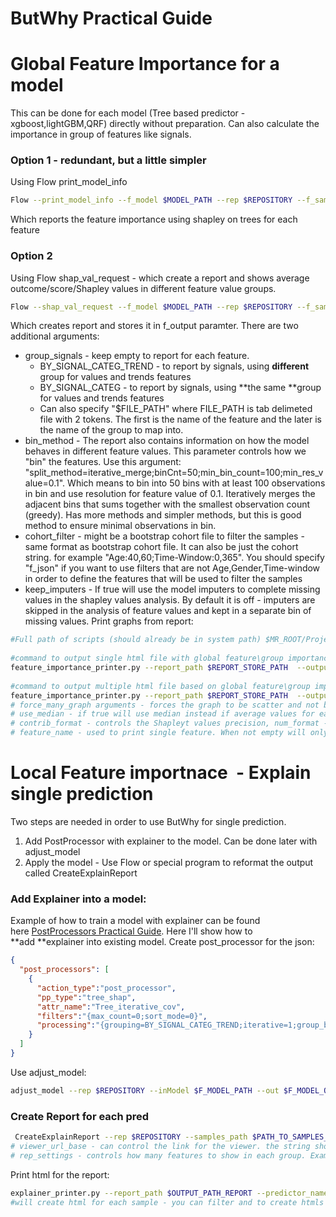 # ButWhy Practical Guide
# Global Feature Importance for a model
This can be done for each model (Tree based predictor - xgboost,lightGBM,QRF) directly without preparation. Can also calculate the importance in group of features like signals.
### Option 1 - redundant, but a little simpler
Using Flow print_model_info
```bash
Flow --print_model_info --f_model $MODEL_PATH --rep $REPOSITORY --f_samples $SAMPLES_TO_ANALYSE_SHAPLEY --max_samples $DOWN_SAMPLE_SAMPLES_TO_THIS_COUNT_OPTIONAL_TO_SPEEDUP --importance_param "importance_type=shap"
```
Which reports the feature importance using shapley on trees for each feature
### Option 2
Using Flow shap_val_request - which create a report and shows average outcome/score/Shapley values in different feature value groups.
```bash
Flow --shap_val_request --f_model $MODEL_PATH --rep $REPOSITORY --f_samples $SAMPLES_TO_ANALYSE_SHAPLEY --max_samples $DOWN_SAMPLE_SAMPLES_TO_THIS_COUNT_OPTIONAL_TO_SPEEDUP --group_signals "" --bin_method "split_method=iterative_merge;binCnt=50;min_bin_count=100;min_res_value=0.1" --f_output $REPORT_STORE_PATH
```
Which creates report and stores it in f_output paramter. There are two additional arguments:

- group_signals - keep empty to report for each feature.
  - BY_SIGNAL_CATEG_TREND - to report by signals, using **different** group for values and trends features
  - BY_SIGNAL_CATEG - to report by signals, using **the same **group for values and trends features
  - Can also specify "$FILE_PATH" where FILE_PATH is tab delimeted file with 2 tokens. The first is the name of the feature and the later is the name of the group to map into.
- bin_method - The report also contains information on how the model behaves in different feature values. This parameter controls how we "bin" the features. 
Use this argument: "split_method=iterative_merge;binCnt=50;min_bin_count=100;min_res_value=0.1". Which means to bin into 50 bins with at least 100 observations in bin and use resolution for feature value of 0.1.
Iteratively merges the adjacent bins that sums together with the smallest observation count (greedy). Has more methods and simpler methods, but this is good method to ensure minimal observations in bin.
- cohort_filter - might be a bootstrap cohort file to filter the samples - same format as bootstrap cohort file. It can also be just the cohort string. for example "Age:40,60;Time-Window:0,365". You should specify "f_json" if you want to use filters that are not Age,Gender,Time-window in order to define the features that will be used to filter the samples
- keep_imputers - If true will use the model imputers to complete missing values in the shapley values analysis. By default it is off - imputers are skipped in the analysis of feature values and kept in a separate bin of missing values.
Print graphs from report:
 
```bash
#Full path of scripts (should already be in system path) $MR_ROOT/Projects/Scripts/Python-scripts/feature_importance_printer.py
 
#command to output single html file with global feature\group importance (feature is the report was created without group_signals and group if Flow ran with some argument in group_signals). output of top 30 (max_count argument)
feature_importance_printer.py --report_path $REPORT_STORE_PATH  --output_path $OUTPUT_PATH --num_format "%2.3f" --feature_name "" --max_count 30 --print_multiple_graphs 0
 
#command to output multiple html file based on global feature\group importance. output_path is directory, create 30(max_count argument) graphs, 1 for each important feature based on global feature important. 
feature_importance_printer.py --report_path $REPORT_STORE_PATH  --output_path $OUTPUT_PATH --num_format "%2.3f" --feature_name "" --max_count 30 --print_multiple_graphs 1
# force_many_graph arguments - forces the graph to be scatter and not bar chart (bar chart is choosen, when less than 5 bins exists for the feature value)
# use_median - if true will use median instead if average values for each feature bin
# contrib_format - controls the Shapleyt values precision, num_format - controls the feature value precision. 
# feature_name - used to print single feature. When not empty will only output this feature and output_path is path to single html file
```
# Local Feature importnace  - Explain single prediction
Two steps are needed in order to use ButWhy for single prediction.
1. Add PostProcessor with explainer to the model. Can be done later with adjust_model
2. Apply the model - Use Flow or special program to reformat the output called CreateExplainReport
### Add Explainer into a model:
Example of how to train a model with explainer can be found here [PostProcessors Practical Guide](../05.PostProcessors%20Practical%20Guide).
Here I'll show how to **add **explainer into existing model.
Create post_processor for the json:
```json
{ 
  "post_processors": [
    {
      "action_type":"post_processor",
      "pp_type":"tree_shap",
      "attr_name":"Tree_iterative_cov",
      "filters":"{max_count=0;sort_mode=0}",
	  "processing":"{grouping=BY_SIGNAL_CATEG_TREND;iterative=1;group_by_sum=0;learn_cov_matrix=1;zero_missing=0;use_mutual_information=0;mutual_inf_bin_setting={split_method=iterative_merge;min_bin_count=100;binCnt=50;min_res_value=0}}"
    }
  ]
}
```
Use adjust_model:
 
```bash
adjust_model --rep $REPOSITORY --inModel $F_MODEL_PATH --out $F_MODEL_OUTPUT_PATH_WITH_EXPLANIER --postProcessors $FILE_PATH_TO_POST_PROCESSOR_DEF --samples $SAMPLES_PATH 
```
### Create Report for each pred
```bash
 CreateExplainReport --rep $REPOSITORY --samples_path $PATH_TO_SAMPLES_TO_EXPLAIN --model_path $PATH_TO_MODEL  --output_path $OUTPUT_PATH_REPORT --take_max 10
# viewer_url_base - can control the link for the viewer. the string should contain 2 "%d" for pid, prediction time to open the viewer on each patient
# rep_settings - controls how many features to show in each group. Example rep_settings="min_count=2;sum_ratio=0.5" - means that it will show at least 2 features per group and the features together will have at least 50% weight
```
Print html for the report:
```bash
explainer_printer.py --report_path $OUTPUT_PATH_REPORT --predictor_name "pre2d - optional argument to control graph title" --filter_pid -1 --max_count 10 --output_path $FOLDER_OUTPUT_PATH_TO_HTMLS
#will create html for each sample - you can filter and to create htmls only for certain pid by using filter pid. max_count is parameter to controls the maximal amount of html graphs to create, will create only the first ones. 
```
 
 
 
 
